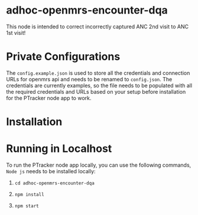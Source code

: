 # adhoc-openmrs-encounter-dqa
This node is intended to correct incorrectly captured ANC 2nd visit to ANC 1st visit!

# Private Configurations
The `config.example.json` is used to store all the credentials and connection URLs for openmrs api and needs to be renamed to `config.json`. The credentials are currently examples, so the file needs to be populated with all the required credentials and URLs based on your setup before installation for the PTracker node app to work.

# Installation


# Running in Localhost

To run the PTracker node app locally, you can use the following commands, `Node js` needs to be installed locally:

1. `cd adhoc-openmrs-encounter-dqa`

2. `npm install`

3. `npm start`